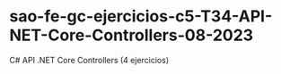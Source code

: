 # sao-fe-gc-ejercicios-c5-T34-API-NET-Core-Controllers-08-2023
C# API .NET Core Controllers (4 ejercicios) 
